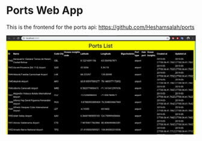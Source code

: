 # Ports Web App

This is the frontend for the ports api: https://github.com/Heshamsalah/ports

![Ports Index Page](screenshots/screenshot1.png "Ports Index Page")